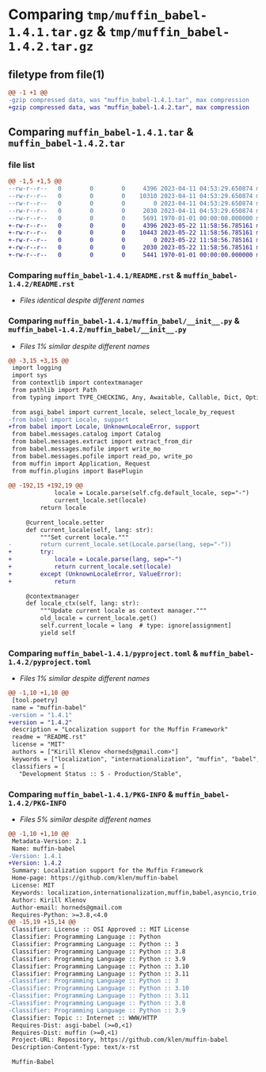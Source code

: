 # Comparing `tmp/muffin_babel-1.4.1.tar.gz` & `tmp/muffin_babel-1.4.2.tar.gz`

## filetype from file(1)

```diff
@@ -1 +1 @@
-gzip compressed data, was "muffin_babel-1.4.1.tar", max compression
+gzip compressed data, was "muffin_babel-1.4.2.tar", max compression
```

## Comparing `muffin_babel-1.4.1.tar` & `muffin_babel-1.4.2.tar`

### file list

```diff
@@ -1,5 +1,5 @@
--rw-r--r--   0        0        0     4396 2023-04-11 04:53:29.650874 muffin_babel-1.4.1/README.rst
--rw-r--r--   0        0        0    10310 2023-04-11 04:53:29.650874 muffin_babel-1.4.1/muffin_babel/__init__.py
--rw-r--r--   0        0        0        0 2023-04-11 04:53:29.650874 muffin_babel-1.4.1/muffin_babel/py.typed
--rw-r--r--   0        0        0     2030 2023-04-11 04:53:29.650874 muffin_babel-1.4.1/pyproject.toml
--rw-r--r--   0        0        0     5691 1970-01-01 00:00:00.000000 muffin_babel-1.4.1/PKG-INFO
+-rw-r--r--   0        0        0     4396 2023-05-22 11:58:56.785161 muffin_babel-1.4.2/README.rst
+-rw-r--r--   0        0        0    10443 2023-05-22 11:58:56.785161 muffin_babel-1.4.2/muffin_babel/__init__.py
+-rw-r--r--   0        0        0        0 2023-05-22 11:58:56.785161 muffin_babel-1.4.2/muffin_babel/py.typed
+-rw-r--r--   0        0        0     2030 2023-05-22 11:58:56.785161 muffin_babel-1.4.2/pyproject.toml
+-rw-r--r--   0        0        0     5441 1970-01-01 00:00:00.000000 muffin_babel-1.4.2/PKG-INFO
```

### Comparing `muffin_babel-1.4.1/README.rst` & `muffin_babel-1.4.2/README.rst`

 * *Files identical despite different names*

### Comparing `muffin_babel-1.4.1/muffin_babel/__init__.py` & `muffin_babel-1.4.2/muffin_babel/__init__.py`

 * *Files 1% similar despite different names*

```diff
@@ -3,15 +3,15 @@
 import logging
 import sys
 from contextlib import contextmanager
 from pathlib import Path
 from typing import TYPE_CHECKING, Any, Awaitable, Callable, Dict, Optional, Tuple, TypeVar
 
 from asgi_babel import current_locale, select_locale_by_request
-from babel import Locale, support
+from babel import Locale, UnknownLocaleError, support
 from babel.messages.catalog import Catalog
 from babel.messages.extract import extract_from_dir
 from babel.messages.mofile import write_mo
 from babel.messages.pofile import read_po, write_po
 from muffin import Application, Request
 from muffin.plugins import BasePlugin
 
@@ -192,15 +192,19 @@
             locale = Locale.parse(self.cfg.default_locale, sep="-")
             current_locale.set(locale)
         return locale
 
     @current_locale.setter
     def current_locale(self, lang: str):
         """Set current locale."""
-        return current_locale.set(Locale.parse(lang, sep="-"))
+        try:
+            locale = Locale.parse(lang, sep="-")
+            return current_locale.set(locale)
+        except (UnknownLocaleError, ValueError):
+            return
 
     @contextmanager
     def locale_ctx(self, lang: str):
         """Update current locale as context manager."""
         old_locale = current_locale.get()
         self.current_locale = lang  # type: ignore[assignment]
         yield self
```

### Comparing `muffin_babel-1.4.1/pyproject.toml` & `muffin_babel-1.4.2/pyproject.toml`

 * *Files 1% similar despite different names*

```diff
@@ -1,10 +1,10 @@
 [tool.poetry]
 name = "muffin-babel"
-version = "1.4.1"
+version = "1.4.2"
 description = "Localization support for the Muffin Framework"
 readme = "README.rst"
 license = "MIT"
 authors = ["Kirill Klenov <horneds@gmail.com>"]
 keywords = ["localization", "internationalization", "muffin", "babel", "asyncio", "trio", "asgi"]
 classifiers = [
   "Development Status :: 5 - Production/Stable",
```

### Comparing `muffin_babel-1.4.1/PKG-INFO` & `muffin_babel-1.4.2/PKG-INFO`

 * *Files 5% similar despite different names*

```diff
@@ -1,10 +1,10 @@
 Metadata-Version: 2.1
 Name: muffin-babel
-Version: 1.4.1
+Version: 1.4.2
 Summary: Localization support for the Muffin Framework
 Home-page: https://github.com/klen/muffin-babel
 License: MIT
 Keywords: localization,internationalization,muffin,babel,asyncio,trio,asgi
 Author: Kirill Klenov
 Author-email: horneds@gmail.com
 Requires-Python: >=3.8,<4.0
@@ -15,19 +15,14 @@
 Classifier: License :: OSI Approved :: MIT License
 Classifier: Programming Language :: Python
 Classifier: Programming Language :: Python :: 3
 Classifier: Programming Language :: Python :: 3.8
 Classifier: Programming Language :: Python :: 3.9
 Classifier: Programming Language :: Python :: 3.10
 Classifier: Programming Language :: Python :: 3.11
-Classifier: Programming Language :: Python :: 3
-Classifier: Programming Language :: Python :: 3.10
-Classifier: Programming Language :: Python :: 3.11
-Classifier: Programming Language :: Python :: 3.8
-Classifier: Programming Language :: Python :: 3.9
 Classifier: Topic :: Internet :: WWW/HTTP
 Requires-Dist: asgi-babel (>=0,<1)
 Requires-Dist: muffin (>=0,<1)
 Project-URL: Repository, https://github.com/klen/muffin-babel
 Description-Content-Type: text/x-rst
 
 Muffin-Babel
```

